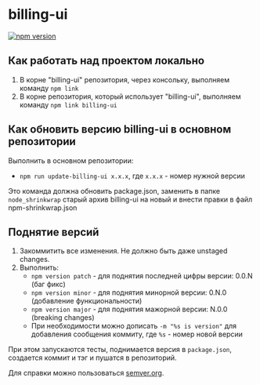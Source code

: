 # billing-ui

[![npm version](https://badge.fury.io/js/billing-ui.svg)](https://badge.fury.io/js/billing-ui)

## Как работать над проектом локально
1. В корне "billing-ui" репозитория, через консольку, выполняем команду `npm link`
2. В корне репозитория, который использует "billing-ui", выполняем команду `npm link billing-ui`

## Как обновить версию billing-ui в основном репозитории
Выполнить в основном репозитории:
* `npm run update-billing-ui x.x.x`, где `x.x.x` - номер нужной версии

Это команда должна обновить package.json, заменить в папке `node_shrinkwrap` старый архив billing-ui на новый и внести правки в файл npm-shrinkwrap.json

## Поднятие версий

1. Закоммитить все изменения. Не должно быть даже unstaged changes.
2. Выполнить:
    * `npm version patch` - для поднятия последней цифры версии: 0.0.N (баг фикс)
    * `npm version minor` - для поднятия минорной версии: 0.N.0 (добавление функциональности)
    * `npm version major` - для поднятия мажорной версии: N.0.0 (breaking changes)
    * При необходимости можно дописать `-m "%s is version"` для добавления сообщения коммиту, где `%s` - номер новой версии

При этом запускаются тесты, поднимается версия в `package.json`, создается коммит и тэг и пушатся в репозиторий.

Для справки можно пользоваться [semver.org](http://semver.org/).
